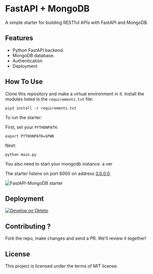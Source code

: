 # FastAPI + MongoDB

A simple starter for building RESTful APIs with FastAPI and MongoDB. 

## Features

+ Python FastAPI backend.
+ MongoDB database.
+ Authentication
+ Deployment

## How To Use

Clone this repository and make a virtual environment in it. Install the modules listed in the `requirements.txt` file:

```console
pip3 install -r requirements.txt
```

To run the starter:

First, set your `PYTHONPATH`:

```console
export PYTHONPATH=$PWD
```

Next:

```console
python main.py
```

You also need to start your mongodb instance. a ver

The starter listens on port 8000 on address [0.0.0.0](0.0.0.0:8080). 

![FastAPI-MongoDB starter](https://res.cloudinary.com/adeshina/image/upload/v1600180509/fopab9idhrjqeqds4izk.png)

## Deployment

[![Develop on Okteto](https://okteto.com/develop-okteto.svg)](https://cloud.okteto.com/deploy?repository=https://github.com/Youngestdev/fastapi-mongo)


## Contributing ?

Fork the repo, make changes and send a PR. We'll review it together!

## License

This project is licensed under the terms of MIT license.
